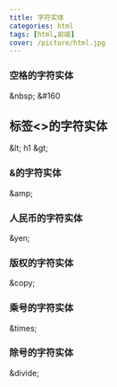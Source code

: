 ```yaml
---
title: 字符实体
categories: html
tags: [html,前端]
cover: /picture/html.jpg
---
```




### 空格的字符实体

\&nbsp;  \&#160

## 标签<>的字符实体

\&lt; h1 \&gt;

### &的字符实体

\&amp;&#x20;

### 人民币的字符实体

\&yen;

### 版权的字符实体

\&copy;

### 乘号的字符实体

\&times;

### 除号的字符实体

\&divide;

